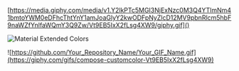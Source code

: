 [https://media.giphy.com/media/v1.Y2lkPTc5MGI3NjExNzc0M3Q4YTlmNm41bmtoYWM0eDFhcThtYnY1amJoaGlyY2kwODFpNyZlcD12MV9pbnRlcm5hbF9naWZfYnlfaWQmY3Q9Zw/Vt9EB5IxX2fLsg4XW9/giphy.gif]()

![Material Extended Colors]([https://giphy.com/gifs/compose-customcolor-Vt9EB5IxX2fLsg4XW9](https://giphy.com/gifs/compose-customcolor-Vt9EB5IxX2fLsg4XW9))




![https://github.com/Your_Repository_Name/Your_GIF_Name.gif](https://giphy.com/gifs/compose-customcolor-Vt9EB5IxX2fLsg4XW9)
